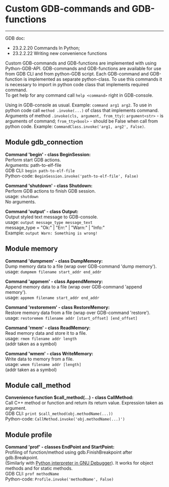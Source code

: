 
# Custom GDB-commands and GDB-functions

----

GDB doc:

* 23.2.2.20 Commands In Python;
* 23.2.2.22 Writing new convenience functions

Custom GDB-commands and GDB-functions are implemented with using Python-GDB-API.
GDB-commands and GDB-functions are available for use from GDB CLI and from python-GDB script.
Each GDB-command and GDB-function is implemented as separate python-class. To use this commands it is necessary to import in python code class that implements required command.  
To get help for any command call `help <command>` right in GDB-console.

Using in GDB-console as usual. Example: `command arg1 arg2`.
To use in python code call `method .invoke(...)` of class that implements command. Arguments of method `.invoke(cls, argument, from_tty)`: `argument<str>` - is arguments of command; `from_tty<bool>` - should be False when call from python code. Example: `CommandClass.invoke('arg1, arg2', False)`.

## Module gdb_connection

**Command 'begin' - class BeginSession:**  
Perform start GDB actions.  
Arguments: path-to-elf-file  
GDB CLI: `begin path-to-elf-file`  
Python-code: `BeginSession.invoke('path-to-elf-file', False)`

**Command 'shutdown' - class Shutdown:**  
Perform GDB actions to finish GDB session.  
usage: `shutdown`  
No arguments.  

**Command 'output' - class Output:**  
Output styled text message to GDB-console.  
usage: `output message_type message_text`  
message_type = "Ok:" | "Err:" | "Warn:" | "Info:"  
Example: `output Warn: Something is wrong!`

## Module memory

**Command 'dumpmem' - class DumpMemory:**  
Dump memory data to a file (wrap over GDB-command 'dump memory').  
usage: `dumpmem filename start_addr end_addr`

**Command 'appmem' - class AppendMemory:**  
Append memory data to a file (wrap over GDB-command 'append memory').  
usage: `appmem filename start_addr end_addr`

**Command 'restoremem' - class RestoreMemory:**  
Restore memory data from a file (wrap over GDB-command 'restore').  
usage: `restoremem filename addr [start_offset] [end_offset]`

**Command 'rmem' - class ReadMemory:**  
Read memory data and store it to a file.  
usage: `rmem filename addr length`  
(addr taken as a symbol)

**Command 'wmem' - class WriteMemory:**  
Write data to memory from a file.  
usage: `wmem filename addr [length]`  
(addr taken as a symbol)

## Module call_method

**Convenience function $call_method(...) - class CallMethod:**  
Call C++ method or function and return its return value. Expression taken as argument.  
GDB CLI: `print $call_method(obj.methodName(...))`  
Python-code: `CallMethod.invoke('obj.methodName(...)')`

## Module profile

**Command 'prof' - classes EndPoint and StartPoint:**  
Profiling of function/method using gdb.FinishBreakpoint after gdb.Breakpoint.  
(Similarly with [Python interpreter in GNU Debugger](https://www.pythonsheets.com/appendix/python-gdb.html)). It works for object methods and for static methods.  
GDB CLI: `prof methodName`  
Python-code: `Profile.invoke('methodName', False)`

